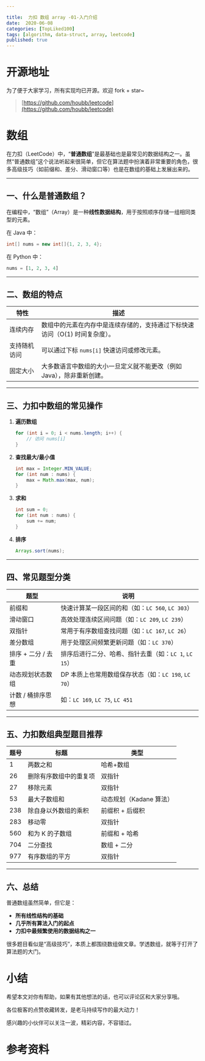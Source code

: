 ```yaml
---

title:  力扣 数组 array -01-入门介绍
date:  2020-06-08
categories: [TopLiked100]
tags: [algorithm, data-struct, array, leetcode]
published: true
---
```


# 开源地址

为了便于大家学习，所有实现均已开源。欢迎 fork + star~

> [https://github.com/houbb/leetcode](https://github.com/houbb/leetcode)

# 数组


在力扣（LeetCode）中，“**普通数组**”是最基础也是最常见的数据结构之一。虽然“普通数组”这个说法听起来很简单，但它在算法题中扮演着非常重要的角色，很多高级技巧（如前缀和、差分、滑动窗口等）也是在数组的基础上发展出来的。

---

## 一、什么是普通数组？

在编程中，“数组”（Array）是一种**线性数据结构**，用于按照顺序存储一组相同类型的元素。

在 Java 中：

```java
int[] nums = new int[]{1, 2, 3, 4};
```

在 Python 中：

```python
nums = [1, 2, 3, 4]
```

---

## 二、数组的特点

| 特性     | 描述                                       |
| ------ | ---------------------------------------- |
| 连续内存   | 数组中的元素在内存中是连续存储的，支持通过下标快速访问（O(1) 时间复杂度）。 |
| 支持随机访问 | 可以通过下标 `nums[i]` 快速访问或修改元素。              |
| 固定大小   | 大多数语言中数组的大小一旦定义就不能更改（例如 Java），除非重新创建。    |

---

## 三、力扣中数组的常见操作

1. **遍历数组**

   ```java
   for (int i = 0; i < nums.length; i++) {
       // 访问 nums[i]
   }
   ```

2. **查找最大/最小值**

   ```java
   int max = Integer.MIN_VALUE;
   for (int num : nums) {
       max = Math.max(max, num);
   }
   ```

3. **求和**

   ```java
   int sum = 0;
   for (int num : nums) {
       sum += num;
   }
   ```

4. **排序**

   ```java
   Arrays.sort(nums);
   ```

---

## 四、常见题型分类

| 题型           | 说明                                   |
| ------------ | ------------------------------------ |
| 前缀和          | 快速计算某一段区间的和（如：`LC 560`, `LC 303`）    |
| 滑动窗口         | 高效处理连续区间问题（如：`LC 209`, `LC 239`）     |
| 双指针          | 常用于有序数组查找问题（如：`LC 167`, `LC 26`）     |
| 差分数组         | 用于处理区间频繁更新问题（如：`LC 370`）             |
| 排序 + 二分 / 去重 | 排序后进行二分、哈希、指针去重（如：`LC 1`, `LC 15`）   |
| 动态规划状态数组     | DP 本质上也常用数组保存状态（如：`LC 198`, `LC 70`） |
| 计数 / 桶排序思想   | 如：`LC 169`, `LC 75`, `LC 451`        |

---

## 五、力扣数组典型题目推荐

| 题号  | 标题          | 类型              |
| --- | ----------- | --------------- |
| 1   | 两数之和        | 哈希+数组           |
| 26  | 删除有序数组中的重复项 | 双指针             |
| 27  | 移除元素        | 双指针             |
| 53  | 最大子数组和      | 动态规划（Kadane 算法） |
| 238 | 除自身以外数组的乘积  | 前缀积 + 后缀积       |
| 283 | 移动零         | 双指针             |
| 560 | 和为 K 的子数组   | 前缀和 + 哈希        |
| 704 | 二分查找        | 数组 + 二分         |
| 977 | 有序数组的平方     | 双指针             |

---

## 六、总结

普通数组虽然简单，但它是：

* **所有线性结构的基础**
* **几乎所有算法入门的起点**
* **力扣中最频繁使用的数据结构之一**

很多题目看似是“高级技巧”，本质上都围绕数组做文章。学透数组，就等于打开了算法题的大门。

# 小结

希望本文对你有帮助，如果有其他想法的话，也可以评论区和大家分享哦。

各位极客的点赞收藏转发，是老马持续写作的最大动力！

感兴趣的小伙伴可以关注一波，精彩内容，不容错过。

# 参考资料

